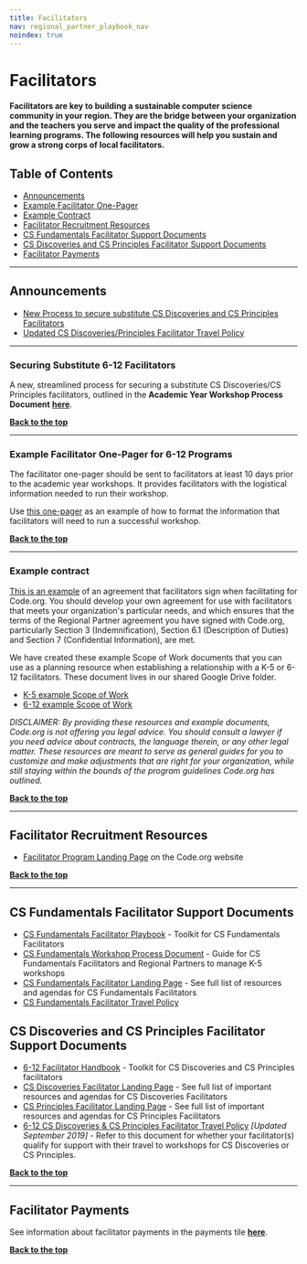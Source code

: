 ```yaml
---
title: Facilitators
nav: regional_partner_playbook_nav
noindex: true
---
```


<a id="top"></a>

# Facilitators


#### Facilitators are key to building a sustainable computer science community in your region. They are the bridge between your organization and the teachers you serve and impact the quality of the professional learning programs. The following resources will help you sustain and grow a strong corps of local facilitators.

## Table of Contents
- [Announcements](#announce)
- [Example Facilitator One-Pager](#page)
- [Example Contract](#contract)
- [Facilitator Recruitment Resources](#recruitment)
- [CS Fundamentals Facilitator Support Documents](#k-5docs)
- [CS Discoveries and CS Principles Facilitator Support Documents](#6-12docs)
- [Facilitator Payments](#pay)

________________
<a id="announce"></a>
## Announcements
- [New Process to secure substitute CS Discoveries and CS Principles Facilitators](#subfac)
- [Updated CS Discoveries/Principles Facilitator Travel Policy](#6-12docs)



________________

<a id="subfac"></a>
### Securing Substitute 6-12 Facilitators
A new, streamlined process for securing a substitute CS Discoveries/CS Principles facilitators, outlined in the **Academic Year Workshop Process Document** <a href="https://docs.google.com/document/d/1P1IhiMVgGCGZFVaof9bdc7pRKmTK0ZOQTOw0KDkhMxs/edit#heading=h.bjz40tsn2qt" target=_blank>**here**</a>.

[**Back to the top**](#top)
________________
<a id="page"></a>
### Example Facilitator One-Pager for 6-12 Programs
The facilitator one-pager should be sent to facilitators at least 10 days prior to the academic year workshops. It provides facilitators with the logistical information needed to run their workshop.

Use <a href="https://docs.google.com/document/d/1FobsNOHi91ioe5ZoCeiWNgDslQkTPF4w31j2ii8q4Bk/edit" target=_blank>this one-pager</a> as an example of how to format the information that facilitators will need to run a successful workshop.


[**Back to the top**](#top)
________________
<a id="contract"></a>
### Example contract
[This is an example](https://docs.google.com/document/d/12xtLUisQB0VJHQAxtNBVUcFYJzT9uXXuMKPrJ5ChLsw/view) of an agreement that facilitators sign when facilitating for Code.org. You should develop your own agreement for use with facilitators that meets your organization's particular needs, and which ensures that the terms of the Regional Partner agreement you have signed with Code.org, particularly Section 3 (Indemnification), Section 6.1 (Description of Duties) and Section 7 (Confidential Information), are met.

We have created these example Scope of Work documents that you can use as a planning resource when establishing a relationship with a K-5 or 6-12 facilitators. These document lives in our shared Google Drive folder.

- <a href="https://docs.google.com/document/d/1sdGbB5BSBTjjjjC6abIjAO4XzznXVvgwQe95CRL_c6E/edit?usp=sharing" target=_blank>K-5 example Scope of Work</a>
-  <a href="https://docs.google.com/document/d/1JM9UmPcwLUv_lCDAdFtX3jBst4B34ll-zQukaGl34Kc/edit" target=_blank>6-12 example Scope of Work</a>


*DISCLAIMER: By providing these resources and example documents, Code.org is not offering you legal advice. You should consult a lawyer if you need advice about contracts, the language therein, or any other legal matter. These resources are meant to serve as general guides for you to customize and make adjustments that are right for your organization, while still staying within the bounds of the program guidelines Code.org has outlined.*

[**Back to the top**](#top)
________________
<a id="recruitment"></a>
## Facilitator Recruitment Resources

- [Facilitator Program Landing Page](https://code.org/facilitator) on the Code.org website

[**Back to the top**](#top)
________________
<a id="k-5docs"></a>
## CS Fundamentals Facilitator Support Documents

- [CS Fundamentals Facilitator Playbook](https://docs.google.com/document/d/1kJ42QppLmoB1mOkubTRF54HjH6oGUK-EpPKqE_BRSK0/edit?ts=5a96c3a5) - Toolkit for CS Fundamentals Facilitators
- [CS Fundamentals Workshop Process Document](https://docs.google.com/document/d/1oRjTXIu12XF2dR9G6qfo7VfBeNn0GPrUPF_s4Pk3Ckg/edit) - Guide for CS Fundamentals Facilitators and Regional Partners to manage K-5 workshops
- [CS Fundamentals Facilitator Landing Page](https://curriculum.code.org/plcsf/) - See full list of resources and agendas for CS Fundamentals Facilitators
- <a href="/educate/regional-partner/playbook/payments#csftravel">CS Fundamentals Facilitator Travel Policy</a>


<a id="6-12docs"></a>

## CS Discoveries and CS Principles Facilitator Support Documents

- [6-12 Facilitator Handbook](https://docs.google.com/document/d/1DBP4mPMlW2b5dWjnkDZdGtX5hgLW3L1uREvi_JrNNoI/edit?usp=sharing) - Toolkit for CS Discoveries and CS Principles facilitators
- [CS Discoveries Facilitator Landing Page](https://curriculum.code.org/plcsd/) - See full list of important resources and agendas for CS Discoveries Facilitators
- [CS Principles Facilitator Landing Page](https://curriculum.code.org/plcsp/) - See full list of important resources and agendas for CS Principles Facilitators
- <a href="https://docs.google.com/document/d/1ichRN3P8XU71Ksr6VjejS6uYDK9yL3SMqEQjchm7xSo/edit">6-12 CS Discoveries & CS Principles Facilitator Travel Policy</a> *[Updated September 2019]* - Refer to this document for whether your facilitator(s) qualify for support with their travel to workshops for CS Discoveries or CS Principles.

[**Back to the top**](#top)

________________
<a id="pay"></a>
## Facilitator Payments

See information about facilitator payments in the payments tile <a href="https://code.org/educate/regional-partner/playbook/payments#facilitators" target=_blank>**here**</a>.


[**Back to the top**](#top)
